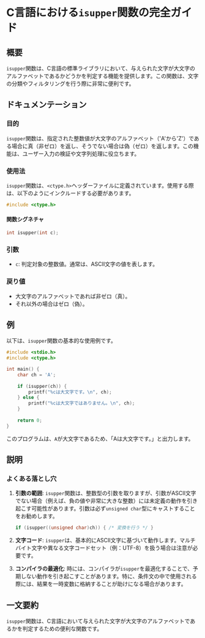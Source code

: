 <!--
Meta Description: # C言語における`isupper`関数の完全ガイド ## 概要 `isupper`関数は、C言語の標準ライブラリにおいて、与えられた文字が大文字のアルファベットであるかどうかを判定する機能を提供します。この関数は、文字の分類やフィルタリングを行う際に非常に便利です。 ## ドキュメンテーション #...
Meta Keywords: isupper, 関数は, ctype, include, int
-->

# C言語における`isupper`関数の完全ガイド

## 概要
`isupper`関数は、C言語の標準ライブラリにおいて、与えられた文字が大文字のアルファベットであるかどうかを判定する機能を提供します。この関数は、文字の分類やフィルタリングを行う際に非常に便利です。

## ドキュメンテーション

### 目的
`isupper`関数は、指定された整数値が大文字のアルファベット（'A'から'Z'）である場合に真（非ゼロ）を返し、そうでない場合は偽（ゼロ）を返します。この機能は、ユーザー入力の検証や文字列処理に役立ちます。

### 使用法
`isupper`関数は、`<ctype.h>`ヘッダーファイルに定義されています。使用する際は、以下のようにインクルードする必要があります。

```c
#include <ctype.h>
```

#### 関数シグネチャ
```c
int isupper(int c);
```

### 引数
- `c`: 判定対象の整数値。通常は、ASCII文字の値を表します。

### 戻り値
- 大文字のアルファベットであれば非ゼロ（真）。
- それ以外の場合はゼロ（偽）。

## 例

以下は、`isupper`関数の基本的な使用例です。

```c
#include <stdio.h>
#include <ctype.h>

int main() {
    char ch = 'A';
    
    if (isupper(ch)) {
        printf("%cは大文字です。\n", ch);
    } else {
        printf("%cは大文字ではありません。\n", ch);
    }
    
    return 0;
}
```

このプログラムは、`A`が大文字であるため、「Aは大文字です。」と出力します。

## 説明

### よくある落とし穴
1. **引数の範囲**: `isupper`関数は、整数型の引数を取りますが、引数がASCII文字でない場合（例えば、負の値や非常に大きな整数）には未定義の動作を引き起こす可能性があります。引数は必ず`unsigned char`型にキャストすることをお勧めします。
   
   ```c
   if (isupper((unsigned char)ch)) { /* 変換を行う */ }
   ```

2. **文字コード**: `isupper`は、基本的にASCII文字に基づいて動作します。マルチバイト文字や異なる文字コードセット（例：UTF-8）を扱う場合は注意が必要です。

3. **コンパイラの最適化**: 時には、コンパイラが`isupper`を最適化することで、予期しない動作を引き起こすことがあります。特に、条件文の中で使用される際には、結果を一時変数に格納することが助けになる場合があります。

## 一文要約
`isupper`関数は、C言語において与えられた文字が大文字のアルファベットであるかを判定するための便利な関数です。